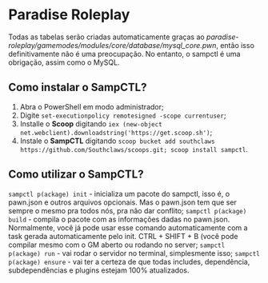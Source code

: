 # Paradise Roleplay
 
Todas as tabelas serão criadas automaticamente graças ao *paradise-roleplay/gamemodes/modules/core/database/mysql_core.pwn*, então isso definitivamente não é uma preocupação. No entanto, o sampctl é uma obrigação, assim como o MySQL.

## Como instalar o SampCTL?

1. Abra o PowerShell em modo administrador;
2. Digite `set-executionpolicy remotesigned -scope currentuser`;
3. Installe o **Scoop** digitando `iex (new-object net.webclient).downloadstring('https://get.scoop.sh')`;
4. Instale o **SampCTL** digitando `scoop bucket add southclaws https://github.com/Southclaws/scoops.git; scoop install sampctl`.

## Como utilizar o SampCTL?

`sampctl p(ackage) init` - inicializa um pacote do sampctl, isso é, o pawn.json e outros arquivos opcionais. Mas o pawn.json tem que ser sempre o mesmo pra todos nós, pra não dar conflito;
`sampctl p(ackage) build` - compila o pacote com as informações dadas no pawn.json. Normalmente, você já pode usar esse comando automaticamente com a task gerada automaticamente pelo init. CTRL + SHIFT + B (você pode compilar mesmo com o GM aberto ou rodando no server;
`sampctl p(ackage) run` - vai rodar o servidor no terminal, simplesmente isso;
`sampctl p(ackage) ensure` - vai ter a certeza de que todas includes, dependência, subdependências e plugins estejam 100% atualizados.
